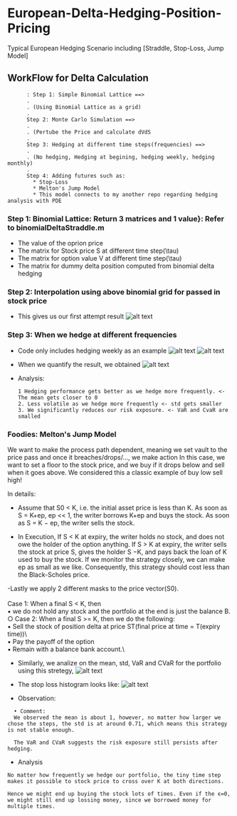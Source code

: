 # European-Delta-Hedging-Position-Pricing
Typical European Hedging Scenario including [Straddle, Stop-Loss, Jump Model] 

## **WorkFlow for Delta Calculation**
          : Step 1: Simple Binomial Lattice ==> 
          .
          . (Using Binomial Lattice as a grid) 
          . 
          Step 2: Monte Carlo Simulation ==> 
          . 
          . (Pertube the Price and calculate dVdS
          . 
          Step 3: Hedging at different time steps(frequencies) ==> 
          . 
          . (No hedging, Hedging at begining, hedging weekly, hedging monthly) 
          . 
          Step 4: Adding futures such as: 
            * Stop-Loss 
            * Melton's Jump Model 
            * This model connects to my another repo regarding hedging analysis with PDE
                                
                                
### **Step 1: Binomial Lattice: Return 3 matrices and 1 value}: Refer to binomialDeltaStraddle.m**
  - The value of the oprion price 
  - The matrix for Stock price S at different time step(\tau)
  - The matrix for option value V at different time step(\tau)
  - The matrix for dummy delta position computed from binomial delta hedging 

### **Step 2: Interpolation using above binomial grid for passed in stock price**
  - This gives us our first attempt result
  ![alt text](https://github.com/nacked-riveroverflow/European-Delta-Hedging-Position-Pricing/blob/master/result/Binomialplot.JPG) 
  
### **Step 3: When we hedge at different frequencies**
  - Code only includes hedging weekly as an example
  ![alt text](https://github.com/nacked-riveroverflow/European-Delta-Hedging-Position-Pricing/blob/master/result/hedgingdaily.JPG)
  ![alt text](https://github.com/nacked-riveroverflow/European-Delta-Hedging-Position-Pricing/blob/master/result/hedgingweekly.JPG) 
  
  - When we quantify the result, we obtained
  ![alt text](https://github.com/nacked-riveroverflow/European-Delta-Hedging-Position-Pricing/blob/master/result/q4-table.PNG) 
  
  - Analysis: 
      
      ```
      1 Hedging performance gets better as we hedge more frequently. <- The mean gets closer to 0 
      2. Less volatile as we hedge more frequently <- std gets smaller
      3. We significantly reduces our risk exposure. <- VaR and CvaR are smalled
      ```
      
### **Foodies: Melton's Jump Model**


We want to make the process path dependent, meaning we set vault to the price pass and once it breaches/drops/..., we make action In this case, we want to set a floor to the stock price, and we buy if it drops below and sell when it goes above. 
We considered this a classic example of buy low sell high!
      
In details: 
  - Assume that S0 < K, i.e. the initial asset price is less than K. As soon as S = K+ep, ep << 1, the writer borrows K+ep and buys the stock. As soon as S = K − ep, the writer sells the stock. 

  - In Execution,  If S < K at expiry, the writer holds no stock, and does not owe the holder of the option anything. If S > K at expiry, the writer sells the stock at price S, gives the holder S −K, and pays back the loan of K used to buy the stock. If we monitor the strategy closely, we can make ep as small as we like. Consequently, this strategy should cost less than the Black-Scholes price.

  -Lastly we apply 2 different masks to the price vector(S0).\
  \
    Case 1: When a final S < K, then \
      ▪ we do not hold any stock and the portfolio at the end is just the balance B.\
    ○ Case 2: When a final S >= K, then we do the following:\
      ▪ Sell the stock of position delta at price ST(final price at time = T(expiry time))\        
      ▪ Pay the payoff of the option\
      ▪ Remain with a balance bank account.\

  - Similarly, we analize on the mean, std, VaR and CVaR for the portfolio using this stretegy,
  ![alt text](https://github.com/nacked-riveroverflow/European-Delta-Hedging-Position-Pricing/blob/master/result/Stoplosstable.jpg) 
  - The stop loss histogram looks like: 
  ![alt text](https://github.com/nacked-riveroverflow/European-Delta-Hedging-Position-Pricing/blob/master/result/Stoplosshist.jpg) 

  - Observation:
  ```
    • Comment:
    We observed the mean is about 1, however, no matter how larger we chose the steps, the std is at around 0.71, which means this strategy is not stable enough.

    The VaR and CVaR suggests the risk exposure still persists after hedging.

  ```

  - Analysis
  ```
  No matter how frequently we hedge our portfolio, the tiny time step makes it possible to stock price to cross over K at both directions.

  Hence we might end up buying the stock lots of times. Even if the ϵ=0, we might still end up lossing money, since we borrowed money for multiple times. 
  ```



      
  

